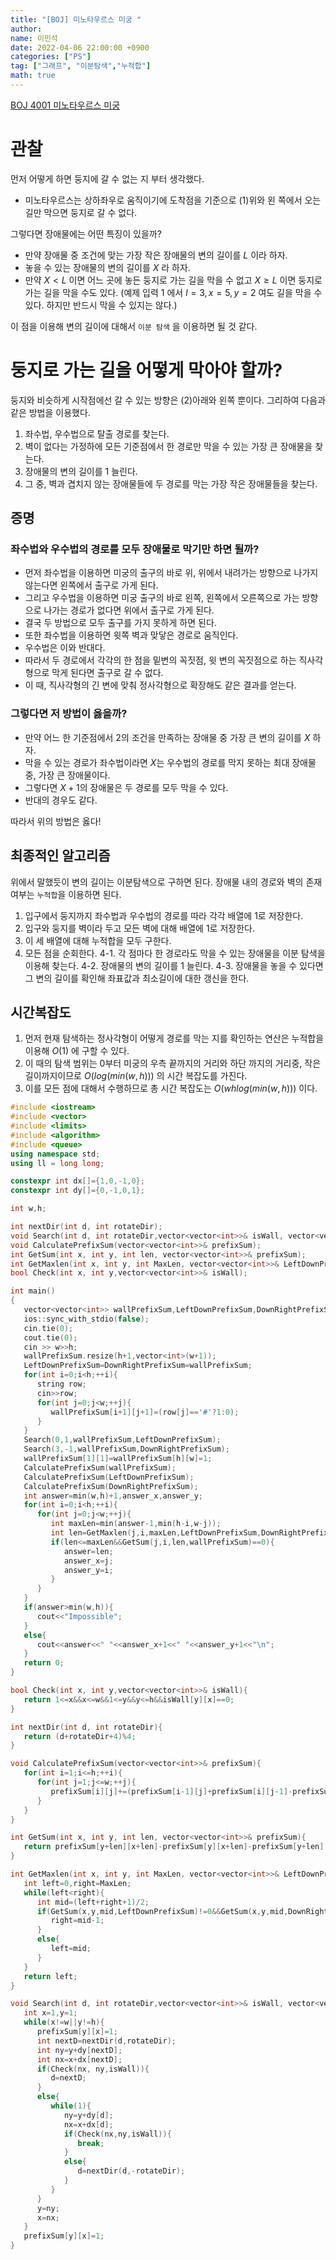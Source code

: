 ```yaml
---
title: "[BOJ] 미노타우르스 미궁 "
author:
name: 이민석
date: 2022-04-06 22:00:00 +0900
categories: ["PS"]
tag: ["그래프", "이분탐색","누적합"]
math: true
---
```


[BOJ 4001 미노타우르스 미궁](https://www.acmicpc.net/problem/4001)

# 관찰
먼저 어떻게 하면 둥지에 갈 수 없는 지 부터 생각했다. 
- 미노타우르스는 상하좌우로 움직이기에 도착점을 기준으로 (1)위와 왼 쪽에서 오는 길만 막으면 둥지로 갈 수 없다.

그렇다면 장애물에는 어떤 특징이 있을까? 

- 만약 장애물 중 조건에 맞는 가장 작은 장애물의 변의 길이를 $L$ 이라 하자.
- 놓을 수 있는 장애물의 변의 길이를 $X$ 라 하자.
- 만약 $X<L$ 이면 어느 곳에 놓든 둥지로 가는 길을 막을 수 없고 $X\ge L$ 이면 둥지로 가는 길을 막을 수도 있다. (예제 입력 1 에서 $l=3, x=5,y=2$ 여도 길을 막을 수 있다. 하지만 반드시 막을 수 있지는 않다.)

이 점을 이용해 변의 길이에 대해서 `이분 탐색` 을 이용하면 될 것 같다.

# 둥지로 가는 길을 어떻게 막아야 할까?

둥지와 비슷하게 시작점에선 갈 수 있는 방향은 (2)아래와 왼쪽 뿐이다. 그리하여 다음과 같은 방법을 이용했다.

1. 좌수법, 우수법으로 탈출 경로를 찾는다.
2. 벽이 없다는 가정하에 모든 기준점에서 한 경로만 막을 수 있는 가장 큰 장애물을 찾는다.
3. 장애물의 변의 길이를 1 늘린다.
4. 그 중, 벽과 겹치지 않는 장애물들에 두 경로를 막는 가장 작은 장애물들을 찾는다. 

## 증명

### 좌수법와 우수법의 경로를 모두 장애물로 막기만 하면 될까?

- 먼저 좌수법을 이용하면 미궁의 출구의 바로 위, 위에서 내려가는 방향으로 나가지 않는다면 왼쪽에서 출구로 가게 된다.
- 그리고 우수법을 이용하면 미궁 출구의 바로 왼쪽, 왼쪽에서 오른쪽으로 가는 방향으로 나가는 경로가 없다면 위에서 출구로 가게 된다.
- 결국 두 방법으로 모두 출구를 가지 못하게 하면 된다.
- 또한 좌수법을 이용하면 윗쪽 벽과 맞닿은 경로로 움직인다.
- 우수법은 이와 반대다.
- 따라서 두 경로에서 각각의 한 점을 밑변의 꼭짓점, 윗 변의 꼭짓점으로 하는 직사각형으로 막게 된다면 출구로 갈 수 없다.
- 이 때, 직사각형의 긴 변에 맞춰 정사각형으로 확장해도 같은 결과를 얻는다. 

### 그렇다면 저 방법이 옳을까?
- 만약 어느 한 기준점에서 2의 조건을 만족하는 장애물 중 가장 큰 변의 길이를 $X$ 하자. 
- 막을 수 있는 경로가 좌수법이라면 $X$는 우수법의 경로를 막지 못하는 최대 장애물 중, 가장 큰 장애물이다.
- 그렇다면 $X+1$의 장애물은 두 경로를 모두 막을 수 있다.
- 반대의 경우도 같다.

따라서 위의 방법은 옳다!

## 최종적인 알고리즘

위에서 말했듯이 변의 길이는 이분탐색으로 구하면 된다. 장애물 내의 경로와 벽의 존재 여부는 `누적합`을 이용하면 된다.

1. 입구에서 둥지까지 좌수법과 우수법의 경로를 따라 각각 배열에 1로 저장한다.
2. 입구와 둥지를 벽이라 두고 모든 벽에 대해 배열에 1로 저장한다.
3. 이 세 배열에 대해 누적합을 모두 구한다.
4. 모든 점을 순회한다.
4-1. 각 점마다 한 경로라도 막을 수 있는 장애물을 이분 탐색을 이용해 찾는다.
4-2. 장애물의 변의 길이를 1 늘린다.
4-3. 장애물을 놓을 수 있다면 그 변의 길이를 확인해 좌표값과 최소길이에 대한 갱신을 한다.

## 시간복잡도
1. 먼저 현재 탐색하는 정사각형이 어떻게 경로를 막는 지를 확인하는 연산은 누적합을 이용해 $O(1)$ 에 구할 수 있다.
2. 이 때의 탐색 범위는 0부터 미궁의 우측 끝까지의 거리와 하단 까지의 거리중, 작은 길이까지이므로 $O(log(min(w,h)))$ 의 시간 복잡도를 가진다.
3. 이를 모든 점에 대해서 수행하므로 총 시간 복잡도는 $O(whlog(min(w,h)))$ 이다.

```c++
#include <iostream>
#include <vector>
#include <limits>
#include <algorithm>
#include <queue>
using namespace std;
using ll = long long;

constexpr int dx[]={1,0,-1,0};
constexpr int dy[]={0,-1,0,1};

int w,h;

int nextDir(int d, int rotateDir);
void Search(int d, int rotateDir,vector<vector<int>>& isWall, vector<vector<int>>& prefixSum);
void CalculatePrefixSum(vector<vector<int>>& prefixSum);
int GetSum(int x, int y, int len, vector<vector<int>>& prefixSum);
int GetMaxlen(int x, int y, int MaxLen, vector<vector<int>>& LeftDownPrefixSum,vector<vector<int>>& DownRightPrefixSum);
bool Check(int x, int y,vector<vector<int>>& isWall);

int main()
{
   vector<vector<int>> wallPrefixSum,LeftDownPrefixSum,DownRightPrefixSum;
   ios::sync_with_stdio(false);
   cin.tie(0);
   cout.tie(0);
   cin >> w>>h;
   wallPrefixSum.resize(h+1,vector<int>(w+1));
   LeftDownPrefixSum=DownRightPrefixSum=wallPrefixSum;
   for(int i=0;i<h;++i){
      string row;
      cin>>row;
      for(int j=0;j<w;++j){
         wallPrefixSum[i+1][j+1]=(row[j]=='#'?1:0);
      }
   }
   Search(0,1,wallPrefixSum,LeftDownPrefixSum);
   Search(3,-1,wallPrefixSum,DownRightPrefixSum);
   wallPrefixSum[1][1]=wallPrefixSum[h][w]=1;
   CalculatePrefixSum(wallPrefixSum);
   CalculatePrefixSum(LeftDownPrefixSum);
   CalculatePrefixSum(DownRightPrefixSum);
   int answer=min(w,h)+1,answer_x,answer_y;
   for(int i=0;i<h;++i){
      for(int j=0;j<w;++j){
         int maxLen=min(answer-1,min(h-i,w-j));
         int len=GetMaxlen(j,i,maxLen,LeftDownPrefixSum,DownRightPrefixSum)+1;
         if(len<=maxLen&&GetSum(j,i,len,wallPrefixSum)==0){
            answer=len;
            answer_x=j;
            answer_y=i;
         }
      }
   }
   if(answer>min(w,h)){
      cout<<"Impossible";
   }
   else{
      cout<<answer<<" "<<answer_x+1<<" "<<answer_y+1<<"\n";
   }
   return 0;
}

bool Check(int x, int y,vector<vector<int>>& isWall){
   return 1<=x&&x<=w&&1<=y&&y<=h&&isWall[y][x]==0;
}

int nextDir(int d, int rotateDir){
   return (d+rotateDir+4)%4;
}

void CalculatePrefixSum(vector<vector<int>>& prefixSum){
   for(int i=1;i<=h;++i){
      for(int j=1;j<=w;++j){
         prefixSum[i][j]+=(prefixSum[i-1][j]+prefixSum[i][j-1]-prefixSum[i-1][j-1]);
      }
   }
}

int GetSum(int x, int y, int len, vector<vector<int>>& prefixSum){
   return prefixSum[y+len][x+len]-prefixSum[y][x+len]-prefixSum[y+len][x]+prefixSum[y][x];
}

int GetMaxlen(int x, int y, int MaxLen, vector<vector<int>>& LeftDownPrefixSum,vector<vector<int>>& DownRightPrefixSum){
   int left=0,right=MaxLen;
   while(left<right){
      int mid=(left+right+1)/2;
      if(GetSum(x,y,mid,LeftDownPrefixSum)!=0&&GetSum(x,y,mid,DownRightPrefixSum)!=0){
         right=mid-1;
      }
      else{
         left=mid;
      }
   }
   return left;
}

void Search(int d, int rotateDir,vector<vector<int>>& isWall, vector<vector<int>>& prefixSum){
   int x=1,y=1;
   while(x!=w||y!=h){
      prefixSum[y][x]=1;
      int nextD=nextDir(d,rotateDir);
      int ny=y+dy[nextD];
      int nx=x+dx[nextD];
      if(Check(nx, ny,isWall)){
         d=nextD;
      }
      else{
         while(1){
            ny=y+dy[d];
            nx=x+dx[d];
            if(Check(nx,ny,isWall)){
               break;
            }
            else{
               d=nextDir(d,-rotateDir);
            }
         }
      }
      y=ny;
      x=nx;
   }
   prefixSum[y][x]=1;
}
```